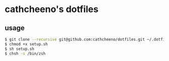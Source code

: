 # cathcheeno's dotfiles

## usage
```sh
$ git clone --recursive git@github.com:cathcheeno/dotfiles.git ~/.dotfiles
$ chmod +x setup.sh
$ sh setup.sh
$ chsh -s /bin/zsh
```